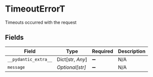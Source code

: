 # TimeoutErrorT

Timeouts occurred with the request


## Fields

| Field                | Type                 | Required             | Description          |
| -------------------- | -------------------- | -------------------- | -------------------- |
| `__pydantic_extra__` | Dict[str, *Any*]     | :heavy_minus_sign:   | N/A                  |
| `message`            | *Optional[str]*      | :heavy_minus_sign:   | N/A                  |